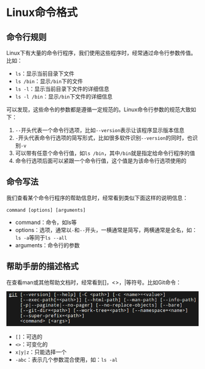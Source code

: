 # Linux命令格式

## 命令行规则

Linux下有大量的命令行程序，我们使用这些程序时，经常通过命令行参数传值。比如：

* `ls`：显示当前目录下文件
* `ls /bin`：显示`/bin`下的文件
* `ls -l`：显示当前目录下文件的详细信息
* `ls -l /bin`：显示`/bin`下文件的详细信息

可以发现，这些命令的参数都是遵循一定规范的。Linux命令行参数的规范大致如下：

1. `--`开头代表一个命令行选项，比如`--version`表示让该程序显示版本信息
2. `-`开头代表命令行选项的简写形式，比如很多软件识别`--version`的同时，也识别`-v`
3. 可以带有任意个命令行值，如`ls /bin`，其中`/bin`就是指定给命令行程序的值
4. 命令行选项后面可以紧跟一个命令行值，这个值是为该命令行选项使用的

## 命令写法

我们查看某个命令行程序的帮助信息时，经常看到类似下面这样的说明信息：

```shell
command [options] [arguments]
```

* command：命令，如ls等
* options：选项，通常以`-`和`--`开头，一横通常是简写，两横通常是全名，如：`ls -a`等同于`ls --all`
* arguments：命令行的参数

## 帮助手册的描述格式

在查看man或其他帮助文档时，经常看到[]，<>，|等符号。比如Git命令：

![](res/1.png)

* `[]`：可选的
* `<>`：可变化的
* `x|y|z`：只能选择一个
* `-abc`：表示几个参数混合使用，如：`ls -al`
